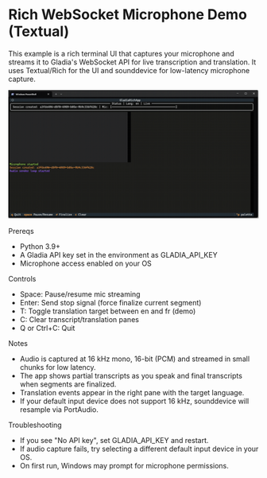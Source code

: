 # Rich WebSocket Microphone Demo (Textual)

This example is a rich terminal UI that captures your microphone and streams it to Gladia's WebSocket API for live transcription and translation. It uses Textual/Rich for the UI and sounddevice for low-latency microphone capture.

<p align="center">
  <img src="demo.gif" alt="Rich Terminal UI Demo" width="800">
</p>


Prereqs

- Python 3.9+
- A Gladia API key set in the environment as GLADIA_API_KEY
- Microphone access enabled on your OS

Controls

- Space: Pause/resume mic streaming
- Enter: Send stop signal (force finalize current segment)
- T: Toggle translation target between en and fr (demo)
- C: Clear transcript/translation panes
- Q or Ctrl+C: Quit

Notes

- Audio is captured at 16 kHz mono, 16-bit (PCM) and streamed in small chunks for low latency.
- The app shows partial transcripts as you speak and final transcripts when segments are finalized.
- Translation events appear in the right pane with the target language.
- If your default input device does not support 16 kHz, sounddevice will resample via PortAudio.

Troubleshooting

- If you see "No API key", set GLADIA_API_KEY and restart.
- If audio capture fails, try selecting a different default input device in your OS.
- On first run, Windows may prompt for microphone permissions.

